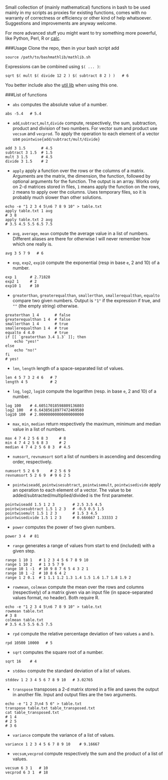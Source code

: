 Small collection of (mainly mathematical) functions in bash to be used mainly
in my scripts as proxies for existing functions, comes with no warranty of
correctness or efficiency or other kind of help whatsoever.
Suggestions and improvements are anyway welcome.

For more advanced stuff you might want to try something more powerful,
like Python, Perl, R or [calc](http://www.isthe.com/chongo/tech/comp/calc/).

###Usage
Clone the repo, then in your bash script add
```
source /path/to/bashmathlib/mathlib.sh
```

Expressions can be combined using `$( ... )`:
```
sqrt $( mult $( divide 12 2 ) $( subtract 8 2 ) )   # 6
```

You better include also the [util lib](https://github.com/albertofranzin/bashutillib)
when using this one.

###List of functions

* `abs` computes the absolute value of a number.
```
abs -5.4   # 5.4
```

* `add`,`subtract`,`mult`,`divide` compute, respectively, the sum, subtraction,
product and division of two numbers. For vector sum and product use `vecsum`
and `vecprod`. To apply the operation to each element of a vector use
`pointwise{add/subtract/mult/divide}`
```
add 3 1.5       # 4.5
subtract 3 1.5  # 1.5
mult 3 1.5      # 4.5
divide 3 1.5    # 2
```

* `apply` apply a function over the rows or the columns of a matrix.
Arguments are the matrix, the dimension, the function, followed by
optional arguments for the function. The output is an array.
Works only on 2-d matrices stored in files, `1` means apply the
function on the rows, `2` means to apply over the columns.
Uses temporary files, so it is probably much slower than other solutions.
```
echo -e "1 2 3 4 5\n6 7 8 9 10" > table.txt
apply table.txt 1 avg
# 3 8
apply table.txt 2 avg
# 3.5 4.5 5.5 6.5 7.5
```

* `avg`, `average`, `mean` compute the average value in a list of numbers.
Different aliases are there for otherwise I will never remember how which
one really is.
```
avg 3 5 7 9   # 6
```

* `exp`, `exp2`, `exp10` compute the exponential (resp in base `e`, 2 and 10)
of a number.
```
exp 1      # 2.71828
exp2 1     # 2
exp10 1    # 10
```

* `greaterthan`, `greaterequalthan`, `smallerthan`, `smallerequalthan`, `equalto`
compare two given numbers. Output is `"1"` if the expression if true, and `""`
(the empty string) otherwise.
```
greaterthan 1 4       # false
greaterequalthan 1 4  # false
smallerthan 1 4       # true
smallerequalthan 1 4  # true
equalto 4 4.0         # true
if [[ `greaterthan 3.4 1.3` ]]; then
    echo "yes!"
else
    echo "no!"
fi
# yes!
```

* `len`, `length` length of a space-separated list of values.
```
len 4 5 7 3 2 4 6   # 7
length 4 5          # 2
```

* `log`, `log2`, `log10` compute the logarithm (resp. in base `e`, 2 and 10)
of a number.
```
log 100    # 4.60517018598809136803
log2 100   # 6.64385618977472469580
log10 100  # 2.00000000000000000000
```

* `max`, `min`, `median` return respectively the maximum, minimum and median
value in a list of numbers.
```
max 4 7 4 2 5 6 8 3     # 8
min 4 7 4 2 5 6 8 3     # 2
median 4 7 4 2 5 6 8 3  # 4.5
```

* `numsort`, `revnumsort` sort a list of numbers in ascending and descending
order, respectively.
```
numsort 5 2 6 9     # 2 5 6 9
revnumsort 5 2 6 9  # 9 6 2 5
```

* `pointwiseadd`, `pointwisesubtract`, `pointwisemult`, `pointwisedivide` apply
an operation to each element of a vector. The value to be
added/subtracted/multiplied/divided is the first parameter.
```
pointwiseadd 1.5 1 2 3        # 2.5 3.5 4.5
pointwisesubtract 1.5 1 2 3   # -0.5 0.5 1.5
pointwisemult 1.5 1 2 3       # 1.5 3 4.5
pointwisedivide 1.5 1 2 3     # 0.666667 1.33333 2
```

* `power` computes the power of two given numbers.
```
power 3 4  # 81
```

* `range` generates a range of values from start to end (included) with a
given step.
```
range 1 10 1   # 1 2 3 4 5 6 7 8 9 10
range 1 10 2   # 1 3 5 7 9
range 10 1 -1  # 10 9 8 7 6 5 4 3 2 1
range 10 1 -2  # 10 8 6 4 2
range 1 2 0.1  # 1 1.1 1.2 1.3 1.4 1.5 1.6 1.7 1.8 1.9 2
```

* `rowmean`, `colmean` compute the mean over the rows and columns
(respectively) of a matrix given via an input file
(in space-separated values format, no header). Both require R.
```
echo -e "1 2 3 4 5\n6 7 8 9 10" > table.txt
rowmean table.txt
# 3 8
colmean table.txt
# 3.5 4.5 5.5 6.5 7.5
```

* `rpd` compute the relative percentage deviation of two values `a` and `b`.
```
rpd 10500 10000   # 5
```

* `sqrt` computes the square root of a number.
```
sqrt 16    # 4
```

* `stddev` compute the standard deviation of a list of values.
```
stddev 1 2 3 4 5 6 7 8 9 10   # 3.02765
```

* `transpose` transposes a 2-d matrix stored in a file and saves the output
in another file. Input and output files are the two arguments.
```
echo -e "1 2 3\n4 5 6" > table.txt
transpose table.txt table_transposed.txt
cat table_transposed.txt
# 1 4
# 2 5
# 3 6
```

* `variance` compute the variance of a list of values.
```
variance 1 2 3 4 5 6 7 8 9 10    # 9.16667
```

* `vecsum`,`vecprod` compute respectively the sum and the product of
a list of values.
```
vecsum 6 3 1   # 10
vecprod 6 3 1  # 18
```
